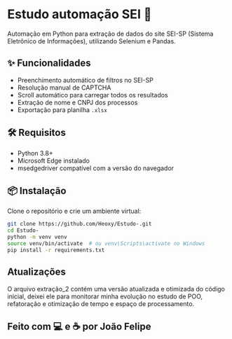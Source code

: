 # Estudo automação SEI 🚀

Automação em Python para extração de dados do site SEI-SP (Sistema Eletrônico de Informações), utilizando Selenium e Pandas.

## ✨ Funcionalidades

- Preenchimento automático de filtros no SEI-SP
- Resolução manual de CAPTCHA
- Scroll automático para carregar todos os resultados
- Extração de nome e CNPJ dos processos
- Exportação para planilha `.xlsx`

## 🛠 Requisitos

- Python 3.8+
- Microsoft Edge instalado
- msedgedriver compatível com a versão do navegador

## 📦 Instalação

Clone o repositório e crie um ambiente virtual:

```bash
git clone https://github.com/Heoxy/Estudo-.git
cd Estudo-
python -m venv venv
source venv/bin/activate  # ou venv\Scripts\activate no Windows
pip install -r requirements.txt
```
## Atualizações 
O arquivo extração_2 contém uma versão atualizada e otimizada do código inicial, deixei ele para monitorar minha evolução no estudo de POO, refatoração e otimização de tempo e espaço de processamento.


## Feito com 💻 e ☕ por João Felipe

